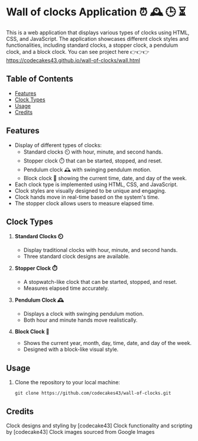 # Wall of clocks Application ⏰ 🕰️ 🕒 ⏳

This is a web application that displays various types of clocks using HTML, CSS, and JavaScript. The application showcases different clock styles and functionalities, including standard clocks, a stopper clock, a pendulum clock, and a block clock.
You can see project here 👉👉👉 https://codecakes43.github.io/wall-of-clocks/wall.html

## Table of Contents

- [Features](#features)
- [Clock Types](#clock-types)
- [Usage](#usage)
- [Credits](#credits)

## Features

- Display of different types of clocks:
  - Standard clocks ⏲️ with hour, minute, and second hands.
  - Stopper clock ⏱️ that can be started, stopped, and reset.
  - Pendulum clock 🕰️ with swinging pendulum motion.
  - Block clock 📅 showing the current time, date, and day of the week.
- Each clock type is implemented using HTML, CSS, and JavaScript.
- Clock styles are visually designed to be unique and engaging.
- Clock hands move in real-time based on the system's time.
- The stopper clock allows users to measure elapsed time.

## Clock Types

1. **Standard Clocks ⏲️**
   - Display traditional clocks with hour, minute, and second hands.
   - Three standard clock designs are available.

2. **Stopper Clock ⏱️**
   - A stopwatch-like clock that can be started, stopped, and reset.
   - Measures elapsed time accurately.

3. **Pendulum Clock 🕰️**
   - Displays a clock with swinging pendulum motion.
   - Both hour and minute hands move realistically.

4. **Block Clock 📅**
   - Shows the current year, month, day, time, date, and day of the week.
   - Designed with a block-like visual style.
     
## Usage

1. Clone the repository to your local machine:

   ```shell
   git clone https://github.com/codecakes43/wall-of-clocks.git
   
## Credits

Clock designs and styling by [codecake43]
Clock functionality and scripting by [codecake43]
Clock images sourced from Google Images
